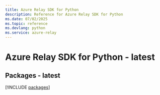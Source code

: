 ```yaml
---
title: Azure Relay SDK for Python
description: Reference for Azure Relay SDK for Python
ms.date: 07/02/2025
ms.topic: reference
ms.devlang: python
ms.service: azure-relay
---
```

# Azure Relay SDK for Python - latest
## Packages - latest
[!INCLUDE [packages](relay-index.md)]